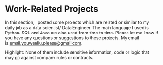# Work-Related Projects

In this section, I posted some projects which are related or similar to my daily job as a data scientist/ Data Engineer.
The main language I used is Python. SQL and Java are also used from time to time.
Please let me know if you have any questions or suggestions to these projects.
My email is:email.youwenliu.please@gmail.com.

Highlight:
None of them include sensitive information, code or logic that may go against company rules or contracts.
